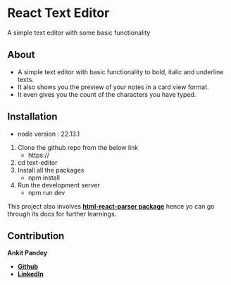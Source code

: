 # React Text Editor
A simple text editor with some basic functionality

## About
- A simple text editor with basic functionality to bold, italic and underline texts.
- It also shows you the preview of your notes in a card view format.
- It even gives you the count of the characters you have typed.

## Installation
- node version : 22.13.1
1. Clone the github repo from the below link
    - https://
2. cd text-editor
3. Install all the packages
    - npm install
4. Run the development server
    - npm run dev

This project also involves **[html-react-parser package](https://www.npmjs.com/package/html-react-parser)** hence yo can go through its docs for further learnings.

## Contribution
**Ankit Pandey**
- **[Github](https://github.com/ankit-pandey-14)**
- **[LinkedIn](https://www.linkedin.com/in/ankit-pandey-7733a6208/)**